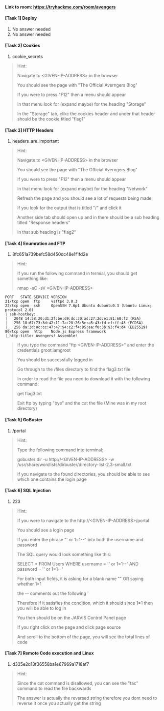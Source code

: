 #### Link to room: https://tryhackme.com/room/avengers

#### [Task 1] Deploy
   1. No answer needed
   2. No answer needed

#### [Task 2] Cookies
   1. cookie_secrets
> Hint:
>
> Navigate to \<GIVEN-IP-ADDRESS\> in the browser 
>
> You should see the page with "The Official Averngers Blog"
>
> If you were to press "F12" then a menu should appear
>
> In that menu look for (expand maybe) for the heading "Storage"
>
> In the "Storage" tab, clikc the cookies header and under that header should be the cookie titled "flag1"

#### [Task 3] HTTP Headers
   1. headers_are_important
> Hint:
>
> Navigate to \<GIVEN-IP-ADDRESS\> in the browser 
>
> You should see the page with "The Official Averngers Blog"
>
> If you were to press "F12" then a menu should appear
>
> In that menu look for (expand maybe) for the heading "Network"
>
> Refresh the page and you should see a lot of requests being made 
>
> If you look for the output that is titled "/" and click it 
>
> Another side tab should open up and in there should be a sub heading titled "Response headers"
>
> In that sub heading is "flag2"

#### [Task 4] Enumration and FTP
   1. 8fc651a739befc58d450dc48e1f1fd2e
> Hint: 
>
> If you run the following command in termial, you should get something like: 
>
> nmap -sC -sV \<GIVEN-IP-ADDRESS\>
>
```
PORT   STATE SERVICE VERSION
21/tcp open  ftp     vsftpd 3.0.3
22/tcp open  ssh     OpenSSH 7.6p1 Ubuntu 4ubuntu0.3 (Ubuntu Linux; protocol 2.0)
| ssh-hostkey: 
|   2048 14:58:20:d1:2f:be:d9:dc:30:ad:27:2d:e1:81:60:f2 (RSA)
|   256 18:67:73:3d:42:11:7a:28:26:5e:a5:43:fd:ef:ff:43 (ECDSA)
|_  256 da:3d:0c:cc:47:47:94:c2:f4:95:ea:f0:3b:93:f4:d4 (ED25519)
80/tcp open  http    Node.js Express framework
|_http-title: Avengers! Assemble!

```
> If you type the command "ftp \<GIVEN-IP-ADDRESS\>" and enter the credentials groot:iamgroot 
>
> You should be successfully logged in
>
> Go through to the /files directory to find the flag3.txt file 
>
> In order to read the file you need to download it with the following command: 
>
> get flag3.txt
>
> Exit ftp by typing "bye" and the cat the file (Mine was in my root directory) 

#### [Task 5] GoBuster
   1. /portal 
> Hint: 
>
> Type the following command into terminal: 
>
> gobuster dir -u http://\<GIVEN-IP-ADDRESS\> -w /usr/share/wordlists/dirbuster/directory-list-2.3-small.txt 
>
> If you navigate to the found directories, you should be able to see which one contains the login page

#### [Task 6] SQL Injection 
   1. 223
> Hint:
>
> If you were to navigate to the http://\<GIVEN-IP-ADDRESS\>/portal 
>
> You should see a login page
>
> If you enter the phrase "' or 1=1--" into both the username and password 
>
> The SQL query would look something like this:
>
>SELECT * FROM Users WHERE username = '' or 1=1--' AND password = '' or 1=1--' 
>
> For both input fields, it is asking for a blank name "" OR saying whether 1=1 
>
> the -- comments out the following ' 
> 
> Therefore if it satisfies the condition, which it should since 1=1 then you will be able to log in 
>
> You then should be on the JARVIS Control Panel page
>
> If you right click on the page and click page source 
>
> And scroll to the bottom of the page, you will see the total lines of code

#### [Task 7] Remote Code execution and Linux 
  1. d335e2d13f36558ba1e67969a1718af7
> Hint: 
>
> Since the cat command is disallowed, you can see the "tac" command to read the file backwards 
>
> The answer is actually the reversed string therefore you dont need to reverse it once you actually get the string 
